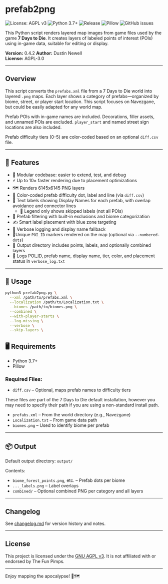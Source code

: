 # prefab2png

![License: AGPL v3](https://img.shields.io/badge/License-AGPL%20v3-blue.svg)
![Python 3.7+](https://img.shields.io/badge/python-3.7+-blue.svg)
![Release](https://img.shields.io/badge/release-v0.5-green.svg)
![Pillow](https://img.shields.io/badge/made%20with-Pillow-yellow.svg)
![GitHub issues](https://img.shields.io/github/issues/dash16/prefab2png)

This Python script renders layered map images from game files used by the game **7 Days to Die**. It creates layers of labeled points of interest (POIs) using in-game data, suitable for editing or display.

**Version:** 0.4.2
**Author:** Dustin Newell  
**License:** AGPL-3.0

---

## Overview

This script converts the `prefabs.xml` file from a 7 Days to Die world into layered `.png` maps. Each layer shows a category of prefabs—organized by biome, street, or player start location.  This script focuses on Navezgane, but could be easily adapted for any world map.

Prefab POIs with in-game names are included. Decorations, filler assets, and unnamed POIs are excluded. `player_start` and named street sign locations are also included.

Prefab difficulty tiers (0–5) are color-coded based on an optional `diff.csv` file.

---

## 🔧 Features

- 🧩 Modular codebase: easier to extend, test, and debug
- ⚡ Up to 10× faster rendering due to placement optimizations
- 🗺️ Renders 6145x6145 PNG layers
- 🎨 Color-coded prefab difficulty dot, label and line (via `diff.csv`)
- 📍 Text labels showing Display Names for each prefab, with overlap avoidance and connector lines
  - 🧼 Legend only shows skipped labels (not all POIs)
- 🧹 Prefab filtering with built-in exclusions and biome categorization
- ✍️ Smart label placement with blue zone targeting
- 🔎 Verbose logging and display name fallback
- 📍Unique `POI_ID` markers rendered on the map (optional via `--numbered-dots`)
- 📁 Output directory includes points, labels, and optionally combined layers
- 📝 Logs POI_ID, prefab name, display name, tier, color, and placement status in `verbose_log.txt`

---

## 🚀 Usage

```bash
python3 prefab2png.py \
  --xml /path/to/prefabs.xml \
  --localization /path/to/Localization.txt \
  --biomes /path/to/biomes.png \
  --combined \
  --with-player-starts \
  --log-missing \
  --verbose \
  --skip-layers \

```
## 🖥️ Requirements

- Python 3.7+
- Pillow

### Required Files:
- `diff.csv` – Optional, maps prefab names to difficulty tiers

These files are part of the 7 Days to Die default installation, however you may need to specify their path if you are using a non-standard install path.
- `prefabs.xml` – From the world directory (e.g., Navezgane)
- `Localization.txt` – From game data path
- `biomes.png` – Used to identify biome per prefab

---

## 📦 Output

Default output directory: `output/`

Contents:
- `biome_forest_points.png`, etc. – Prefab dots per biome
- `..._labels.png` – Label overlays
- `combined/` – Optional combined PNG per category and all layers

---

## Changelog

See [changelog.md](changelog.md) for version history and notes.

---

## License

This project is licensed under the [GNU AGPL v3](LICENSE).  It is not affiliated with or endorsed by The Fun Pimps.

---

Enjoy mapping the apocalypse! 🧟🗺️
